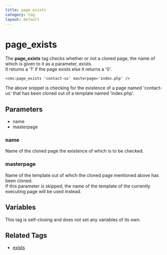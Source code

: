 ```yaml
---
title: page_exists
category: tag
layout: default
---
```


# page_exists

The **page\_exists** tag checks whether or not a cloned page, the name of which is given to it as a parameter, exists.<br/>
It returns a '1' if the page exists else it returns a '0'.

```
<cms:page_exists 'contact-us' masterpage='index.php' />
```

The above snippet is checking for the existence of a page named 'contact-us' that has been cloned out of a template named 'index.php'.

## Parameters

*   name
*   masterpage

### name

Name of the cloned page the existence of which is to be checked.

### masterpage

Name of the template out of which the cloned page mentioned above has been cloned.<br/>
If this parameter is skipped, the name of the template of the currently executing page will be used instead.

## Variables

This tag is self-closing and does not set any variables of its own.

## Related Tags

*   [exists](../exists.html)
